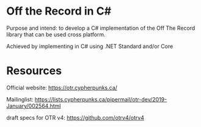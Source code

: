 # Off the Record in C#

Purpose and intend: to develop a C# implementation of the Off The Record library that can be used cross platform.

Achieved by implementing in C# using .NET Standard and/or Core

# Resources

Official website: https://otr.cypherpunks.ca/

Mailinglist: https://lists.cypherpunks.ca/pipermail/otr-dev/2019-January/002564.html

draft specs for OTR v4: https://github.com/otrv4/otrv4
